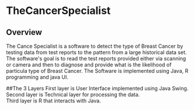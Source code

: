 # TheCancerSpecialist
## Overview
The Cance Specialist is a software to detect the type of Breast Cancer by testing data from test reports to the pattern from a large historical data set. The software's goal is to read the test reports provided either via scanning or camera and then to diagnose and provide what is the likelihood of particula type of Breast Cancer. The Software is implemented using Java, R programming and java UI. 

##The 3 Layers
First layer is User Interface implemented using Java Swing.  
Second layer is Technical layer for processing the data.  
Third layer is R that interacts with Java.  


